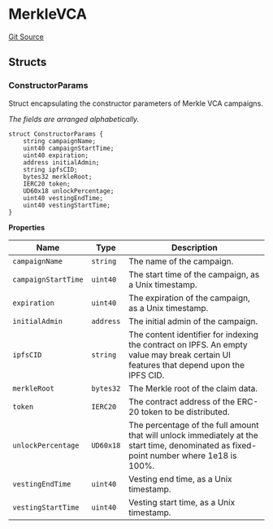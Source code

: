 # MerkleVCA

[Git Source](https://github.com/sablier-labs/airdrops/blob/077c6b9766ef7693ba9e82a9e001dc0097709c01/src/types/DataTypes.sol)

## Structs

### ConstructorParams

Struct encapsulating the constructor parameters of Merkle VCA campaigns.

_The fields are arranged alphabetically._

```solidity
struct ConstructorParams {
    string campaignName;
    uint40 campaignStartTime;
    uint40 expiration;
    address initialAdmin;
    string ipfsCID;
    bytes32 merkleRoot;
    IERC20 token;
    UD60x18 unlockPercentage;
    uint40 vestingEndTime;
    uint40 vestingStartTime;
}
```

**Properties**

| Name                | Type      | Description                                                                                                                             |
| ------------------- | --------- | --------------------------------------------------------------------------------------------------------------------------------------- |
| `campaignName`      | `string`  | The name of the campaign.                                                                                                               |
| `campaignStartTime` | `uint40`  | The start time of the campaign, as a Unix timestamp.                                                                                    |
| `expiration`        | `uint40`  | The expiration of the campaign, as a Unix timestamp.                                                                                    |
| `initialAdmin`      | `address` | The initial admin of the campaign.                                                                                                      |
| `ipfsCID`           | `string`  | The content identifier for indexing the contract on IPFS. An empty value may break certain UI features that depend upon the IPFS CID.   |
| `merkleRoot`        | `bytes32` | The Merkle root of the claim data.                                                                                                      |
| `token`             | `IERC20`  | The contract address of the ERC-20 token to be distributed.                                                                             |
| `unlockPercentage`  | `UD60x18` | The percentage of the full amount that will unlock immediately at the start time, denominated as fixed-point number where 1e18 is 100%. |
| `vestingEndTime`    | `uint40`  | Vesting end time, as a Unix timestamp.                                                                                                  |
| `vestingStartTime`  | `uint40`  | Vesting start time, as a Unix timestamp.                                                                                                |
